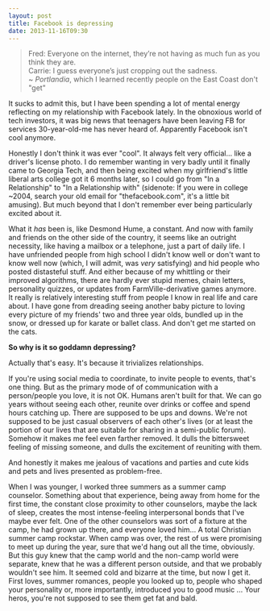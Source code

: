 ```yaml
---
layout: post
title: Facebook is depressing
date: 2013-11-16T09:30
---
```


> Fred: Everyone on the internet, they’re not having as much fun as
> you think they are.  
> Carrie: I guess everyone’s just cropping out the sadness.  
> ~ *Portlandia*, which I learned recently people on the East Coast
> don't "get"

It sucks to admit this, but I have been spending a lot of mental
energy reflecting on my relationship with Facebook lately. In the
obnoxious world of tech investors, it was big news that teenagers have
been leaving FB for services 30-year-old-me has never heard
of. Apparently Facebook isn't cool anymore.

Honestly I don't think it was ever "cool". It always felt very
official... like a driver's license photo. I do remember wanting in
very badly until it finally came to Georgia Tech, and then being
excited when my girlfriend's little liberal arts college got it 6
months later, so I could go from "In a Relationship" to "In a
Relationship with" (sidenote: If you were in college ~2004, search
your old email for "thefacebook.com", it's a little bit amusing). But
much beyond that I don't remember ever being particularly excited
about it.

What it *has* been is, like Desmond Hume, a constant. And now with
family and friends on the other side of the country, it seems like an
outright necessity, like having a mailbox or a telephone, just a part
of daily life. I have unfriended people from high school I didn't know
well or don't want to know well now (which, I will admit, was *very*
satisfying) and hid people who posted distasteful stuff. And either
because of my whittling or their improved algorithms, there are hardly
ever stupid memes, chain letters, personality quizzes, or updates from
FarmVille-derivative games anymore. It really is relatively
interesting stuff from people I know in real life and care about. I
have gone from dreading seeing another baby picture to loving every
picture of my friends' two and three year olds, bundled up in the
snow, or dressed up for karate or ballet class. And don't get me
started on the cats.

**So why is it so goddamn depressing?**

Actually that's easy. It's because it trivializes relationships.

If you're using social media to coordinate, to invite people to
events, that's one thing. But as the primary mode of of communication
with a person/people you love, it is not OK. Humans aren't built for
that. We can go years without seeing each other, reunite over drinks
or coffee and spend hours catching up. There are supposed to be ups
and downs. We're not supposed to be just casual observers of each
other's lives (or at least the portion of our lives that are suitable
for sharing in a semi-public forum). Somehow it makes me feel even
farther removed. It dulls the bittersweet feeling of missing someone,
and dulls the excitement of reuniting with them.

And honestly it makes me jealous of vacations and parties and cute
kids and pets and lives presented as problem-free.

When I was younger, I worked three summers as a summer camp
counselor. Something about that experience, being away from home for
the first time, the constant close proximity to other counselors,
maybe the lack of sleep, creates the most intense-feeling
interpersonal bonds that I've maybe ever felt. One of the other
counselors was sort of a fixture at the camp, he had grown up there,
and everyone loved him... A total Christian summer camp rockstar. When
camp was over, the rest of us were promising to meet up during the
year, sure that we'd hang out all the time, obviously. But this guy
knew that the camp world and the non-camp world were separate, knew
that he was a different person outside, and that we probably wouldn't
see him. It seemed cold and bizarre at the time, but now I get
it. First loves, summer romances, people you looked up to, people who
shaped your personality or, more importantly, introduced you to good
music ...  Your heros, you're not supposed to see them get fat and
bald.
